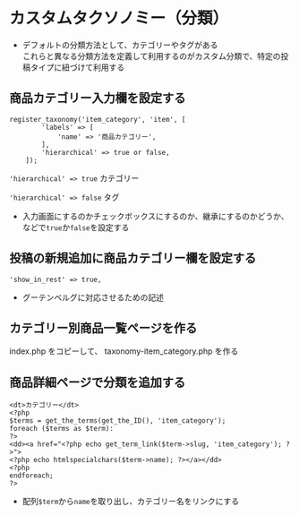 # カスタムタクソノミー（分類）
* デフォルトの分類方法として、カテゴリーやタグがある  
これらと異なる分類方法を定義して利用するのがカスタム分類で、特定の投稿タイプに紐づけて利用する  

## 商品カテゴリー入力欄を設定する

```WordPress:functions.php
register_taxonomy('item_category', 'item', [
        'labels' => [
            'name' => '商品カテゴリー',
        ],
        'hierarchical' => true or false,
    ]);
```

`'hierarchical' => true`
  カテゴリー

`'hierarchical' => false`
  タグ

* 入力画面にするのかチェックボックスにするのか、継承にするのかどうか、などで`true`か`false`を設定する

## 投稿の新規追加に商品カテゴリー欄を設定する

`'show_in_rest' => true,`

* グーテンベルグに対応させるための記述

## カテゴリー別商品一覧ページを作る

index.php をコピーして、 taxonomy-item_category.php を作る

## 商品詳細ページで分類を追加する

```WordPress:single-item.php
<dt>カテゴリー</dt>
<?php
$terms = get_the_terms(get_the_ID(), 'item_category');
foreach ($terms as $term):
?>
<dd><a href="<?php echo get_term_link($term->slug, 'item_category'); ?>">
<?php echo htmlspecialchars($term->name); ?></a></dd>
<?php
endforeach;
?>
```

* 配列`$term`から`name`を取り出し、カテゴリー名をリンクにする
